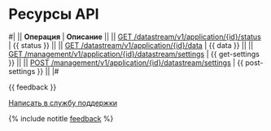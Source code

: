 # Ресурсы API

#|
|| **Операция** | **Описание** ||
|| [GET /datastream/v1/application/{id}/status](status.md) | {{ status }} ||
|| [GET /datastream/v1/application/{id}/data](data.md) | {{ data }} ||
|| [GET /management/v1/application/{id}/datastream/settings](settings.md) | {{ get-settings }} ||
|| [POST /management/v1/application/{id}/datastream/settings](settings-post.md) | {{ post-settings }} ||
|#

{{ feedback }}

<a href="../../../troubleshooting/feedback-new.html">
  <span class="button">Написать в службу поддержки</span>
</a>

{% include notitle [feedback](../../../_includes/feedback-button.md) %}
